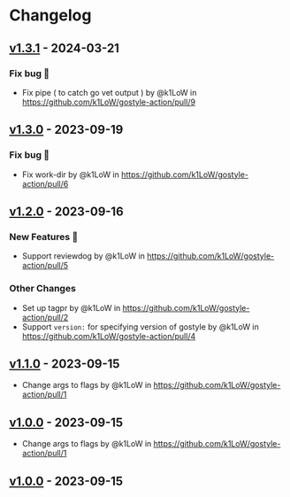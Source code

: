 # Changelog

## [v1.3.1](https://github.com/k1LoW/gostyle-action/compare/v1.3.0...v1.3.1) - 2024-03-21
### Fix bug 🐛
- Fix pipe ( to catch go vet output ) by @k1LoW in https://github.com/k1LoW/gostyle-action/pull/9

## [v1.3.0](https://github.com/k1LoW/gostyle-action/compare/v1.2.0...v1.3.0) - 2023-09-19
### Fix bug 🐛
- Fix work-dir by @k1LoW in https://github.com/k1LoW/gostyle-action/pull/6

## [v1.2.0](https://github.com/k1LoW/gostyle-action/compare/v1.1.0...v1.2.0) - 2023-09-16
### New Features 🎉
- Support reviewdog by @k1LoW in https://github.com/k1LoW/gostyle-action/pull/5
### Other Changes
- Set up tagpr by @k1LoW in https://github.com/k1LoW/gostyle-action/pull/2
- Support `version:` for specifying version of gostyle by @k1LoW in https://github.com/k1LoW/gostyle-action/pull/4

## [v1.1.0](https://github.com/k1LoW/gostyle-action/compare/v1.0.0...v1.1.0) - 2023-09-15
- Change args to flags by @k1LoW in https://github.com/k1LoW/gostyle-action/pull/1

## [v1.0.0](https://github.com/k1LoW/gostyle-action/compare/v1.0.0...v1) - 2023-09-15
- Change args to flags by @k1LoW in https://github.com/k1LoW/gostyle-action/pull/1

## [v1.0.0](https://github.com/k1LoW/gostyle-action/commits/v1.0.0) - 2023-09-15
